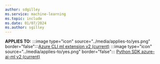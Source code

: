 ```yaml
---
author: sdgilley
ms.service: machine-learning
ms.topic: include
ms.date: 01/07/2024
ms.author: sgilley
---
```


**APPLIES TO:**
:::image type="icon" source="../media/applies-to/yes.png"  border="false":::[Azure CLI ml extension v2 (current)](../how-to-configure-cli.md)
:::image type="icon" source="../media/applies-to/yes.png" border="false"::: [Python SDK azure-ai-ml v2 (current)](https://aka.ms/sdk-v2-install)
